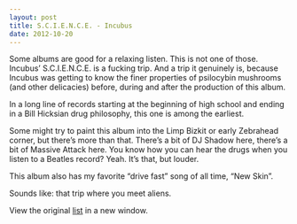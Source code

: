 ```yaml
---
layout: post
title: S.C.I.E.N.C.E. - Incubus
date: 2012-10-20
---
```


Some albums are good for a relaxing listen. This is not one of those.
Incubus’ S.C.I.E.N.C.E. is a fucking trip. And a trip it genuinely is,
because Incubus was getting to know the finer properties of psilocybin
mushrooms (and other delicacies) before, during and after the production
of this album.

In a long line of records starting at the beginning of high school and
ending in a Bill Hicksian drug philosophy, this one is among the
earliest.

Some might try to paint this album into the Limp Bizkit or early
Zebrahead corner, but there’s more than that. There’s a bit of DJ Shadow
here, there’s a bit of Massive Attack here. You know how you can hear
the drugs when you listen to a Beatles record? Yeah. It’s that, but
louder.

This album also has my favorite “drive fast” song of all time, “New
Skin”. 

Sounds like: that trip where you meet aliens.



View the original
[list](https://docs.google.com/spreadsheet/pub?key=0ArDppihwaWa6dFdaeV9pOXNTeERqbWVFTFp5bWFuNmc&output=html) in a new window.

